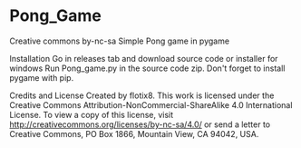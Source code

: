 # Pong_Game
Creative commons by-nc-sa
Simple Pong game in pygame

Installation
Go in releases tab and download source code or installer for windows
Run Pong_game.py in the source code zip. Don't forget to install pygame with pip.

Credits and License
Created by flotix8.
This work is licensed under the Creative Commons Attribution-NonCommercial-ShareAlike 4.0 International License.
To view a copy of this license, visit http://creativecommons.org/licenses/by-nc-sa/4.0/ or send a letter to Creative Commons, PO Box 1866, Mountain View, CA 94042, USA.
